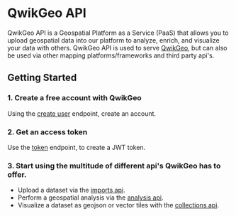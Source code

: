 # QwikGeo API

QwikGeo API is a Geospatial Platform as a Service (PaaS) that allows you to upload geospatial data into our platform to analyze, enrich, and visualize your data with others. QwikGeo API is used to serve [QwikGeo](https://app.qwikgeo.com), but can also be used via other mapping platforms/frameworks and third party api's. 


## Getting Started

### 1. Create a free account with QwikGeo

Using the [create user](/users/#create-user) endpoint, create an account.

### 2. Get an access token
Use the [token](/authentication/#token) endpoint, to create a JWT token.

### 3. Start using the multitude of different api's QwikGeo has to offer.

 - Upload a dataset via the [imports api](/imports).
 - Perform a geospatial analysis via the [analysis api](/analysis).
 - Visualize a dataset as geojson or vector tiles with the [collections api](/collectons).